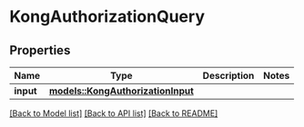 # KongAuthorizationQuery

## Properties

Name | Type | Description | Notes
------------ | ------------- | ------------- | -------------
**input** | [**models::KongAuthorizationInput**](KongAuthorizationInput.md) |  | 

[[Back to Model list]](../README.md#documentation-for-models) [[Back to API list]](../README.md#documentation-for-api-endpoints) [[Back to README]](../README.md)


